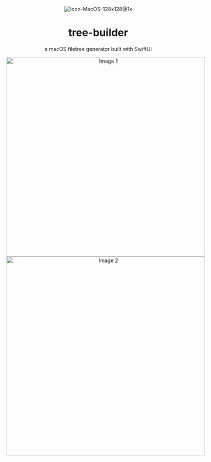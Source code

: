 <div align="center">

![Icon-MacOS-128x128@1x](https://github.com/prestonmohr/tree-builder/assets/77995599/225b5354-0ffb-4482-b425-fcc6eec42655)

# tree-builder
a macOS filetree generator built with SwiftUI

</div>

<div align="center">

<div style="display: inline-block; margin-right: 10px;">
  <img src="https://github.com/prestonmohr/tree-builder/assets/77995599/d76ae950-15cc-4278-b8e3-f05e33f3b314" width="544" alt="Image 1">
</div>
<div style="display: inline-block;">
  <img src="https://github.com/prestonmohr/tree-builder/assets/77995599/708fec03-53cd-494d-a568-4d481f969ba4" width="544" alt="Image 2">
</div>

</div>
